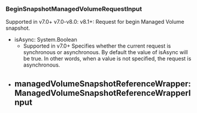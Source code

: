 ### BeginSnapshotManagedVolumeRequestInput
Supported in v7.0+
  v7.0-v8.0: 
  v8.1+: Request for begin Managed Volume snapshot.

- isAsync: System.Boolean
  - Supported in v7.0+
      Specifies whether the current request is synchronous or asynchronous. By default the value of isAsync will be true. In other words, when a value is not specified, the request is asynchronous.
- managedVolumeSnapshotReferenceWrapper: ManagedVolumeSnapshotReferenceWrapperInput
  - 
